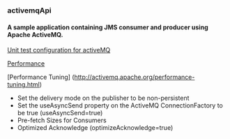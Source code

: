 ### activemqApi

#### A sample application containing JMS consumer and producer using Apache ActiveMQ.


[Unit test configuration for activeMQ](http://activemq.apache.org/how-to-unit-test-jms-code.html)

[Performance](http://activemq.apache.org/performance.html)

[Performance Tuning] (http://activemq.apache.org/performance-tuning.html)
  - Set the delivery mode on the publisher to be non-persistent
  - Set the useAsyncSend property on the ActiveMQ ConnectionFactory to be true (useAsyncSend=true)
  - Pre-fetch Sizes for Consumers
  - Optimized Acknowledge (optimizeAcknowledge=true)
  

